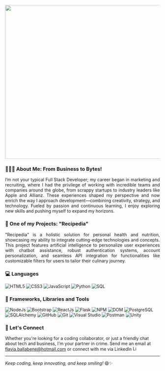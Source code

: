 <div align="center">
<img width="1500" height="500" alt="Dark Blue Modern Technology Twitter Header (1)" src="https://github.com/user-attachments/assets/220fe5e9-5421-4561-ba4d-fc85f393a209" />
</div>


### 👩‍💼🚀 About Me: From Business to Bytes!
<div align="justify">

I’m not your typical Full Stack Developer; my career began in marketing and recruiting, where I had the privilege of working with incredible teams and companies around the globe, from scrappy startups to industry leaders like Apple and Allianz. These experiences shaped my perspective and now enrich the way I approach development—combining creativity, strategy, and technology. Fueled by passion and continuous learning, I enjoy exploring new skills and pushing myself to expand my horizons.

</div>

### 📖 One of my Projects: "Recipedia"
<div align="justify">

"Recipedia" is a holistic solution for personal health and nutrition, showcasing my ability to integrate cutting-edge technologies and concepts. This project features artificial intelligence to personalize user experiences with chatbot assistance, robust authentication systems, account personalization, and seamless API integration for functionalities like customizable filters for users to tailor their culinary journey.

</div>

### 💻 Languages

![HTML5](https://img.shields.io/badge/-HTML5-000?&logo=HTML5)
![CSS3](https://img.shields.io/badge/-CSS3-000?&logo=CSS3)
![JavaScript](https://img.shields.io/badge/-JavaScript-000?&logo=JavaScript)
![Python](https://img.shields.io/badge/-Python-000?&logo=Python)
![SQL](https://img.shields.io/badge/-SQL-000?&logo=MySQL)

### 🔨 Frameworks, Libraries and Tools

![NodeJs](https://img.shields.io/badge/-Node.js-000?&logo=node.js)
![Bootstrap](https://img.shields.io/badge/-Bootstrap-000?&logo=Bootstrap)
![ReactJs](https://img.shields.io/badge/-React-000?&logo=React)
![Flask](https://img.shields.io/badge/-Flask-000?&logo=Flask)
![NPM](https://img.shields.io/badge/-npm-000?&logo=npm)
![DOM](https://img.shields.io/badge/-DOM-000?&logo=DOM)
![PostgreSQL](https://img.shields.io/badge/-PostgreSQL-000?&logo=PostgreSQL)
![SQLAlchemy](https://img.shields.io/badge/-sqlalchemy-000?&logo=sqlalchemy)
![GitHub](https://img.shields.io/badge/-github-000?&logo=github)
![Git](https://img.shields.io/badge/-git-000?&logo=git)
![Visual Studio](https://img.shields.io/badge/-visualstudio-000?&logo=visualstudio)
![Postman](https://img.shields.io/badge/-postman-000?&logo=postman)
![Unity](https://img.shields.io/badge/-unity-000?&logo=unity)


### 🤝 Let's Connect 

Whether you're looking for a coding collaborator, or just a friendly chat about tech and business, I'm your partner in crime. Send me an email at [flavia.ballabene@hotmail.com](flavia.ballabene@hotmail.com) or connect with me via LinkedIn 
<a href="https://www.linkedin.com/in/flavia-ballabene/">
  <img src="https://cdn-icons-png.flaticon.com/256/174/174857.png" alt="LinkedIn" width="15px"/>
</a>


---

*Keep coding, keep innovating, and keep smiling!* 😄✨
